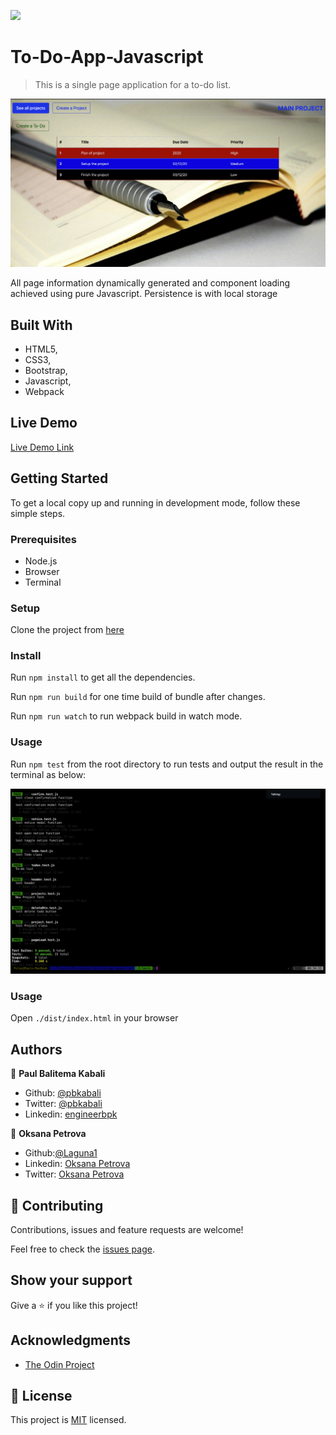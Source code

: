 ![](https://img.shields.io/badge/Microverse-blueviolet)

# To-Do-App-Javascript

> This is a single page application for a to-do list.

![screenshot](./app_screenshot.png)

All page information dynamically generated and component loading achieved using pure Javascript. Persistence is with local storage

## Built With

- HTML5,
- CSS3,
- Bootstrap,
- Javascript,
- Webpack

## Live Demo

[Live Demo Link](https://raw.githack.com/pbkabali/to-do-app-Javascript/app-build/dist/index.html)

## Getting Started

To get a local copy up and running in development mode, follow these simple steps.

### Prerequisites

- Node.js
- Browser
- Terminal

### Setup

Clone the project from [here](https://github.com/pbkabali/to-do-app-Javascript)

### Install

Run `npm install` to get all the dependencies.

Run `npm run build` for one time build of bundle after changes.

Run `npm run watch` to run webpack build in watch mode.

### Usage

Run `npm test` from the root directory to run tests and output the result in the terminal as below:

![screenshot](./testResults.png)

### Usage

Open `./dist/index.html` in your browser

## Authors

👤 **Paul Balitema Kabali**

- Github: [@pbkabali](https://github.com/pbkabali)
- Twitter: [@pbkabali](https://twitter.com/pbkabali)
- Linkedin: [engineerbpk](https://linkedin.com/in/engineerbpk)

👤 **Oksana Petrova**

- Github:[@Laguna1](https://github.com/Laguna1)
- Linkedin: [Oksana Petrova](https://www.linkedin.com/in/oksana-petrova-005bb0145/)
- Twitter: [Oksana Petrova](https://twitter.com/OksanaP48303303)

## 🤝 Contributing

Contributions, issues and feature requests are welcome!

Feel free to check the [issues page](https://github.com/pbkabali/to-do-app-Javascript/issues).

## Show your support

Give a ⭐️ if you like this project!

## Acknowledgments

- [The Odin Project](https://www.theodinproject.com/)

## 📝 License

This project is [MIT](https://opensource.org/licenses/MIT) licensed.
